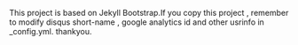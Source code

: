 This project is based on Jekyll Bootstrap.If you copy this project , remember to modify disqus short-name , google analytics id and other usrinfo in _config.yml. thankyou. 
